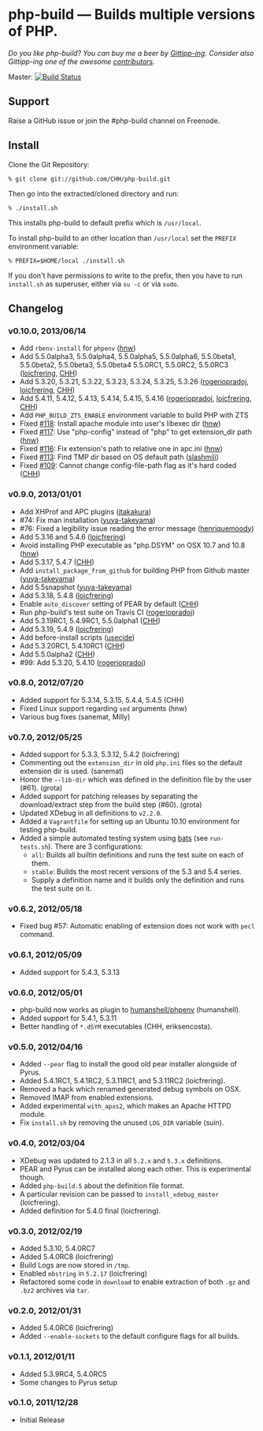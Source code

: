 php-build — Builds multiple versions of PHP.
=============================================

_Do you like php-build? You can buy me a beer by [Gittipp-ing](http://gittip.com/CHH). Consider also Gittipp-ing one of the awesome [contributors]._ 

[contributors]: https://github.com/CHH/php-build/graphs/contributors

Master: [![Build Status](https://secure.travis-ci.org/CHH/php-build.png?branch=master)](https://travis-ci.org/CHH/php-build)

## Support

Raise a GitHub issue or join the #php-build channel on Freenode.

## Install

Clone the Git Repository:

    % git clone git://github.com/CHH/php-build.git

Then go into the extracted/cloned directory and run:

    % ./install.sh

This installs php-build to default prefix which is `/usr/local`. 

To install php-build to an other location than `/usr/local` set the
`PREFIX` environment variable:

    % PREFIX=$HOME/local ./install.sh

If you don't have permissions to write to the prefix, then you 
have to run `install.sh` as superuser, either via `su -c` or via `sudo`.

## Changelog

[jtakakura]: http://github.com/jtakakura
[CHH]: http://github.com/CHH
[yuya-takeyama]: http://github.com/yuya-takeyama
[henriquemoody]: http://github.com/henriquemoody
[rogeriopradoj]: http://github.com/rogeriopradoj
[loicfrering]: http://github.com/loicfrering
[usecide]: http://github.com/usecide
[hnw]: http://github.com/hnw
[slashmili]: https://github.com/slashmili

### v0.10.0, 2013/06/14

* Add `rbenv-install` for `phpenv` ([hnw][])
* Add 5.5.0alpha3, 5.5.0alpha4, 5.5.0alpha5, 5.5.0alpha6, 5.5.0beta1, 5.5.0beta2, 5.5.0beta3, 5.5.0beta4
  5.5.0RC1, 5.5.0RC2, 5.5.0RC3 ([loicfrering][], [CHH][])
* Add 5.3.20, 5.3.21, 5.3.22, 5.3.23, 5.3.24, 5.3.25, 5.3.26 ([rogeriopradoj][], [loicfrering][], [CHH][])
* Add 5.4.11, 5.4.12, 5.4.13, 5.4.14, 5.4.15, 5.4.16 ([rogeriopradoj][], [loicfrering][], [CHH][])
* Add `PHP_BUILD_ZTS_ENABLE` environment variable to build PHP with ZTS
* Fixed [#118](https://github.com/CHH/php-build/pull/118): Install apache module into user's libexec dir ([hnw][])
* Fixed [#117](https://github.com/CHH/php-build/pull/117): Use "php-config" instead of "php" to get extension_dir path ([hnw][])
* Fixed [#116](https://github.com/CHH/php-build/pull/116): Fix extension's path to relative one in apc.ini ([hnw][])
* Fixed [#113](https://github.com/CHH/php-build/pull/113): Find TMP dir based on OS default path ([slashmili][])
* Fixed [#109](https://github.com/CHH/php-build/pull/109): Cannot change config-file-path flag as it's hard coded ([CHH][])

### v0.9.0, 2013/01/01

* Add XHProf and APC plugins ([jtakakura][])
* #74: Fix man installation ([yuya-takeyama][])
* #76: Fixed a legibility issue reading the error message
  ([henriquemoody][])
* Add 5.3.16 and 5.4.6 ([loicfrering][])
* Avoid installing PHP executable as "php.DSYM" on OSX 10.7 and 10.8
  ([hnw][])
* Add 5.3.17, 5.4.7 ([CHH][])
* Add `install_package_from_github` for building PHP from Github master
  ([yuya-takeyama][])
* Add 5.5snapshot ([yuya-takeyama][])
* Add 5.3.18, 5.4.8 ([loicfrering][])
* Enable `auto_discover` setting of PEAR by default ([CHH][])
* Run php-build's test suite on Travis CI ([rogeriopradoj][])
* Add 5.3.19RC1, 5.4.9RC1, 5.5.0alpha1 ([CHH][])
* Add 5.3.19, 5.4.9 ([loicfrering][])
* Add before-install scripts ([usecide][])
* Add 5.3.20RC1, 5.4.10RC1 ([CHH][])
* Add 5.5.0alpha2 ([CHH][])
* #99: Add 5.3.20, 5.4.10 ([rogeriopradoj][])

### v0.8.0, 2012/07/20

 * Added support for 5.3.14, 5.3.15, 5.4.4, 5.4.5 (CHH)
 * Fixed Linux support regarding `sed` arguments (hnw)
 * Various bug fixes (sanemat, Milly)

### v0.7.0, 2012/05/25

 * Added support for 5.3.3, 5.3.12, 5.4.2 (loicfrering)
 * Commenting out the `extension_dir` in old `php.ini` files so the
   default extension dir is used. (sanemat)
 * Honor the `--lib-dir` which was defined in the definition file by the
   user (#61). (grota)
 * Added support for patching releases by separating the
   download/extract step from the build step (#60). (grota)
 * Updated XDebug in all definitions to `v2.2.0`.
 * Added a `Vagrantfile` for setting up an Ubuntu 10.10 environment for
   testing php-build.
 * Added a simple automated testing system using [bats][] (see
   `run-tests.sh`). There are 3 configurations:
   * `all`: Builds all builtin definitions and runs the test suite on
     each of them.
   * `stable`: Builds the most recent versions of the 5.3 and 5.4
     series.
   * Supply a definition name and it builds only the definition and runs
     the test suite on it.

[bats]: https://github.com/sstephenson/bats

### v0.6.2, 2012/05/18

 * Fixed bug #57: Automatic enabling of extension does not work with
   `pecl` command.

### v0.6.1, 2012/05/09

 * Added support for 5.4.3, 5.3.13

### v0.6.0, 2012/05/01

 * php-build now works as plugin to
   [humanshell/phpenv](http://github.com/humanshell/phpenv)
(humanshell).
 * Added support for 5.4.1, 5.3.11
 * Better handling of `*.dSYM` executables (CHH, eriksencosta).

### v0.5.0, 2012/04/16

 * Added `--pear` flag to install the good old pear installer alongside
   of Pyrus.
 * Added 5.4.1RC1, 5.4.1RC2, 5.3.11RC1, and 5.3.11RC2 (loicfrering).
 * Removed a hack which renamed generated debug symbols on OSX.
 * Removed IMAP from enabled extensions.
 * Added experimental `with_apxs2`, which makes an Apache HTTPD module.
 * Fix `install.sh` by removing the unused `LOG_DIR` variable (suin).

### v0.4.0, 2012/03/04

 * XDebug was updated to 2.1.3 in all `5.2.x` and `5.3.x` definitions.
 * PEAR and Pyrus can be installed along each other. This is
   experimental though.
 * Added `php-build.5` about the definition file format.
 * A particular revision can be passed to `install_xdebug_master`
   (loicfrering).
 * Added definition for 5.4.0 final (loicfrering).

### v0.3.0, 2012/02/19

 * Added 5.3.10, 5.4.0RC7
 * Added 5.4.0RC8 (loicfrering)
 * Build Logs are now stored in `/tmp`.
 * Enabled `mbstring` in `5.2.17` (loicfrering)
 * Refactored some code in `download` to enable extraction of both
   `.gz` and `.bz2` archives via `tar`.

### v0.2.0, 2012/01/31

 * Added 5.4.0RC6 (loicfrering)
 * Added `--enable-sockets` to the default configure flags for all
   builds.

### v0.1.1, 2012/01/11

 * Added 5.3.9RC4, 5.4.0RC5
 * Some changes to Pyrus setup

### v0.1.0, 2011/12/28

 * Initial Release

